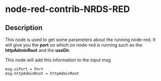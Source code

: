 # node-red-contrib-NRDS-RED


## Description 

This node is used to get some parameters about the running node-red.
It will give you the **port** on which on node-red is running such as the **httpAdminRoot** and the **useDir**.

This node will add this information to the input msg

```
msg.uiPort = Port
msg.httpAdminRoot = httpAdminRoot
```

